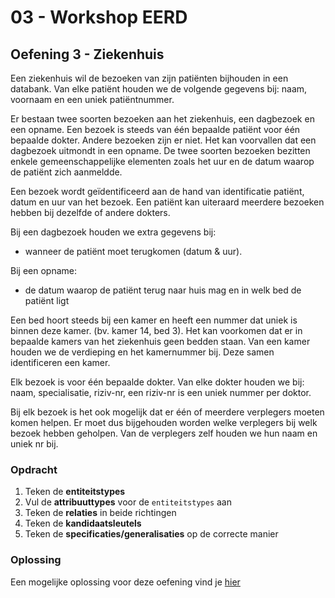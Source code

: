 # 03 - Workshop EERD

## Oefening 3 - Ziekenhuis
Een ziekenhuis wil de bezoeken van zijn patiënten bijhouden in een databank. Van elke patiënt houden we de volgende gegevens bij: naam, voornaam en een uniek patiëntnummer.

Er bestaan twee soorten bezoeken aan het ziekenhuis, een dagbezoek en een opname.  Een bezoek is steeds van één bepaalde patiënt voor één bepaalde dokter.  Andere bezoeken zijn er niet. Het kan voorvallen dat een dagbezoek uitmondt in een opname. De twee soorten bezoeken bezitten enkele gemeenschappelijke elementen zoals het uur en de datum waarop de patiënt zich aanmeldde. 

Een bezoek wordt geïdentificeerd aan de hand van identificatie patiënt, datum en uur van het bezoek. Een patiënt kan uiteraard meerdere bezoeken hebben bij dezelfde of andere dokters.

Bij een dagbezoek houden we extra gegevens bij: 
- wanneer de patiënt moet terugkomen (datum & uur). 

Bij een opname: 
- de datum waarop de patiënt terug naar huis mag en in welk bed de patiënt ligt

Een bed hoort steeds bij een kamer en heeft een nummer dat uniek is binnen deze kamer. (bv. kamer 14, bed 3). Het kan voorkomen dat er in bepaalde kamers van het ziekenhuis geen bedden staan. Van een kamer houden we de verdieping en het kamernummer bij. Deze samen identificeren een kamer.

Elk bezoek is voor één bepaalde dokter. Van elke dokter houden we bij: naam, specialisatie,  riziv-nr, een riziv-nr is een uniek nummer per doktor.

Bij elk bezoek is het ook mogelijk dat er één of meerdere verplegers moeten komen helpen. Er moet dus bijgehouden worden welke verplegers bij welk bezoek hebben geholpen. Van de verplegers zelf houden we hun naam en uniek nr bij.

### Opdracht
1. Teken de **entiteitstypes**
2. Vul de **attribuuttypes** voor de `entiteitstypes` aan
3. Teken de **relaties** in beide richtingen
4. Teken de **kandidaatsleutels**
5. Teken de **specificaties/generalisaties** op de correcte manier

### Oplossing
Een mogelijke oplossing voor deze oefening vind je [hier](../solutions/exercise-3.md)
